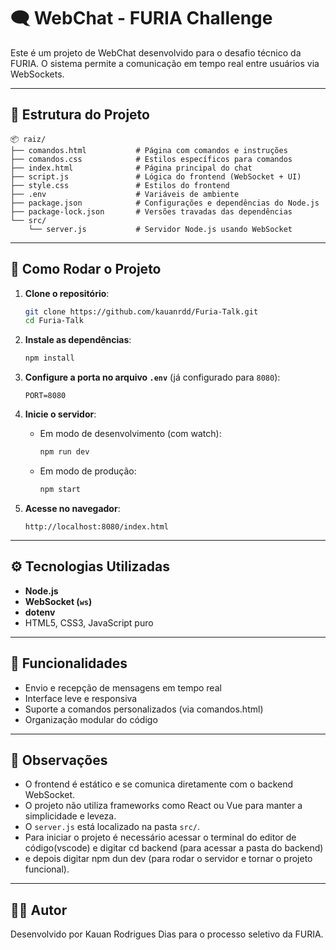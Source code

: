 # 🗨️ WebChat - FURIA Challenge

Este é um projeto de WebChat desenvolvido para o desafio técnico da FURIA. O sistema permite a comunicação em tempo real entre usuários via WebSockets.

---

## 📁 Estrutura do Projeto

```
📦 raiz/
├── comandos.html           # Página com comandos e instruções
├── comandos.css            # Estilos específicos para comandos
├── index.html              # Página principal do chat
├── script.js               # Lógica do frontend (WebSocket + UI)
├── style.css               # Estilos do frontend
├── .env                    # Variáveis de ambiente
├── package.json            # Configurações e dependências do Node.js
├── package-lock.json       # Versões travadas das dependências
└── src/
    └── server.js           # Servidor Node.js usando WebSocket
```

---

## 🚀 Como Rodar o Projeto

1. **Clone o repositório**:

   ```bash
   git clone https://github.com/kauanrdd/Furia-Talk.git
   cd Furia-Talk
   ```

2. **Instale as dependências**:

   ```bash
   npm install
   ```

3. **Configure a porta no arquivo `.env`** (já configurado para `8080`):

   ```
   PORT=8080
   ```

4. **Inicie o servidor**:

   - Em modo de desenvolvimento (com watch):
     ```bash
     npm run dev
     ```

   - Em modo de produção:
     ```bash
     npm start
     ```

5. **Acesse no navegador**:

   ```
   http://localhost:8080/index.html
   ```

---

## ⚙️ Tecnologias Utilizadas

- **Node.js**
- **WebSocket (`ws`)**
- **dotenv**
- HTML5, CSS3, JavaScript puro

---

## 🧠 Funcionalidades

- Envio e recepção de mensagens em tempo real
- Interface leve e responsiva
- Suporte a comandos personalizados (via comandos.html)
- Organização modular do código

---

## 📌 Observações

- O frontend é estático e se comunica diretamente com o backend WebSocket.
- O projeto não utiliza frameworks como React ou Vue para manter a simplicidade e leveza.
- O `server.js` está localizado na pasta `src/`.
- Para iniciar o projeto é necessário acessar o terminal do editor de código(vscode) e digitar cd backend (para acessar a pasta do backend)
- e depois digitar npm dun dev (para rodar o servidor e tornar o projeto funcional).

---

## 👨‍💻 Autor

Desenvolvido por Kauan Rodrigues Dias para o processo seletivo da FURIA.
